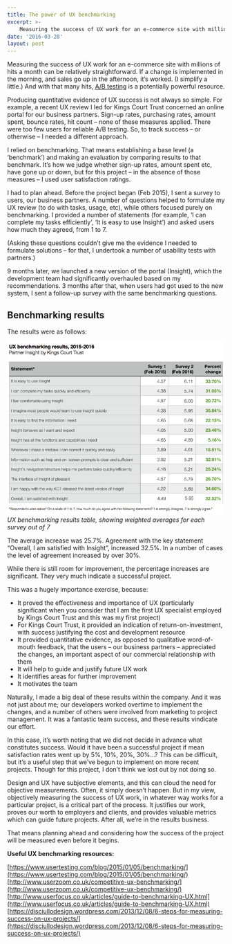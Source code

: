 ```yaml
---
title: The power of UX benchmarking
excerpt: >- 
    Measuring the success of UX work for an e-commerce site with millions of hits...
date: '2016-03-28'
layout: post
---
```


Measuring the success of UX work for an e-commerce site with millions of hits a month can be relatively straightforward. If a change is implemented in the morning, and sales go up in the afternoon, it’s worked. (I simplify a little.) And with that many hits, [A/B testing](https://blog.kissmetrics.com/ab-testing-introduction/) is a potentially powerful resource.

Producing quantitative evidence of UX success is not always so simple. For example, a recent UX review I led for Kings Court Trust concerned an online portal for our business partners. Sign-up rates, purchasing rates, amount spent, bounce rates, hit count – none of these measures applied. There were too few users for reliable A/B testing. So, to track success – or otherwise – I needed a different approach.

I relied on benchmarking. That means establishing a base level (a ‘benchmark’) and making an evaluation by comparing results to that benchmark. It’s how we judge whether sign-up rates, amount spent etc, have gone up or down, but for this project – in the absence of those measures – I used user satisfaction ratings.

I had to plan ahead. Before the project began (Feb 2015), I sent a survey to users, our business partners. A number of questions helped to formulate my UX review (to do with tasks, usage, etc), while others focused purely on benchmarking. I provided a number of statements (for example, ‘I can complete my tasks efficiently’, ‘It is easy to use Insight’) and asked users how much they agreed, from 1 to 7.

(Asking these questions couldn’t give me the evidence I needed to formulate solutions – for that, I undertook a number of usability tests with partners.)

9 months later, we launched a new version of the portal (Insight), which the development team had significantly overhauled based on my recommendations. 3 months after that, when users had got used to the new system, I sent a follow-up survey with the same benchmarking questions.

## Benchmarking results

The results were as follows:
 
![UX benchmarking results table ](/images/UX-benchmarking-results-table-with-header.png)<em>UX benchmarking results table, showing weighted averages for each survey out of 7</em>

The average increase was 25.7%. Agreement with the key statement “Overall, I am satisfied with Insight”, increased 32.5%. In a number of cases the level of agreement increased by over 30%.

While there is still room for improvement, the percentage increases are significant. They very much indicate a successful project.

This was a hugely importance exercise, because:

*   It proved the effectiveness and importance of UX (particularly significant when you consider that I am the first UX specialist employed by Kings Court Trust and this was my first project)
*   For Kings Court Trust, it provided an indication of return-on-investment, with success justifying the cost and development resource
*   It provided quantitative evidence, as opposed to qualitative word-of-mouth feedback, that the users – our business partners – appreciated the changes, an important aspect of our commercial relationship with them
*   It will help to guide and justify future UX work
*   It identifies areas for further improvement
*   It motivates the team

Naturally, I made a big deal of these results within the company. And it was not just about me; our developers worked overtime to implement the changes, and a number of others were involved from marketing to project management. It was a fantastic team success, and these results vindicate our effort.

In this case, it’s worth noting that we did not decide in advance what constitutes success. Would it have been a successful project if mean satisfaction rates went up by 5%, 10%, 20%, 30%…? This can be difficult, but it’s a useful step that we’ve begun to implement on more recent projects. Though for this project, I don’t think we lost out by not doing so.

Design and UX have subjective elements, and this can cloud the need for objective measurements. Often, it simply doesn’t happen. But in my view, objectively measuring the success of UX work, in whatever way works for a particular project, is a critical part of the process. It justifies our work, proves our worth to employers and clients, and provides valuable metrics which can guide future projects. After all, we’re in the results business.

That means planning ahead and considering how the success of the project will be measured even before it begins.

**Useful UX benchmarking resources:**

[https://www.usertesting.com/blog/2015/01/05/benchmarking/](https://www.usertesting.com/blog/2015/01/05/benchmarking/)  
[http://www.userzoom.co.uk/competitive-ux-benchmarking/](http://www.userzoom.co.uk/competitive-ux-benchmarking/)  
[http://www.userfocus.co.uk/articles/guide-to-benchmarking-UX.html](http://www.userfocus.co.uk/articles/guide-to-benchmarking-UX.html)  
[https://disciullodesign.wordpress.com/2013/12/08/6-steps-for-measuring-success-on-ux-projects/](https://disciullodesign.wordpress.com/2013/12/08/6-steps-for-measuring-success-on-ux-projects/)

